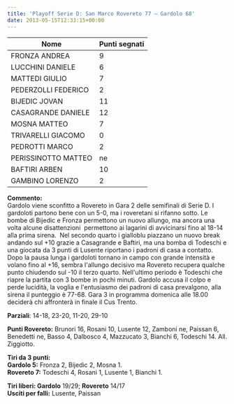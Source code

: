 ```yaml
---
title: 'Playoff Serie D: San Marco Rovereto 77 – Gardolo 68'
date: 2013-05-15T12:33:15+00:00
---
```

| **Nome** | **Punti segnati** |
| -------- | ----------------- |
| FRONZA ANDREA | 9 |
| LUCCHINI DANIELE | 6 |
| MATTEDI GIULIO | 7 |
| PEDERZOLLI FEDERICO | 2 |
| BIJEDIC JOVAN | 11 |
| CASAGRANDE DANIELE | 12 |
| MOSNA MATTEO | 7 |
| TRIVARELLI GIACOMO | 0 |
| PEDROTTI MARCO | 2 |
| PERISSINOTTO MATTEO | ne |
| BAFTIRI ARBEN | 10 |
| GAMBINO LORENZO | 2 |

**Commento:**  
Gardolo viene sconfitto a Rovereto in Gara 2 delle semifinali di Serie D. I gardoloti partono bene con un 5-0, ma i roveretani si rifanno sotto. Le bombe di Bijedic e Fronza permettono un nuovo allungo, ma ancora una volta alcune disattenzioni  permettono ai lagarini di avvicinarsi fino al 18-14 alla prima sirena.  Nel secondo quarto i gialloblu piazzano un nuovo break andando sul +10 grazie a Casagrande e Baftiri, ma una bomba di Todeschi e una giocata da 3 punti di Lusente riportano i padroni di casa a contatto. Dopo la pausa lunga i gardoloti tornano in campo con grande intensità e volano fino al +16, sembra l'allungo decisivo ma Rovereto recupera qualche punto chiudendo sul -10 il terzo quarto. Nell'ultimo periodo è Todeschi che riapre la partita con 3 bombe in pochi minuti. Gardolo accusa il colpo e perde lucidità, la voglia e l'entusiasmo dei padroni di casa prevalgono, alla sirena il punteggio è 77-68. Gara 3 in programma domenica alle 18.00 deciderà chi affronterà in finale il Cus Trento.

**Parziali**: 14-18, 23-20, 11-20, 29-10

**Punti Rovereto:** Brunori 16, Rosani 10, Lusente 12, Zamboni ne, Paissan 6, Benedetti ne, Basso 4, Dalbosco 4, Mazzucato 3, Bianchi 6, Todeschi 14. All. Ziggiotto.

**Tiri da 3 punti:**  
**Gardolo 5:** Fronza 2, Bijedic 2, Mosna 1.  
**Rovereto 7:** Todeschi 4, Rosani 1, Lusente 1, Bianchi 1.

**Tiri liberi: Gardolo** 19/29; **Rovereto** 14/17  
**Usciti per falli:** Lusente, Paissan